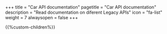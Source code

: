 +++
title = "Car API documentation"
pagetitle = "Car API documentation"
description = "Read documentation on diferent Legacy APIs"
icon = "fa-list" 
weight = 7
alwaysopen = false
+++

{{%custom-children%}}